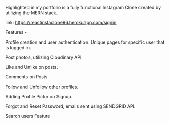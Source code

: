 Highlighted in my portfolio is a fully functional Instagram Clone created by utilizing the MERN stack. 

link: https://reactinstaclone96.herokuapp.com/signin


Features - 

Profile creation and user authentication. Unique pages for specific user that is logged in. 

Post photos, utilizing Cloudinary API.

Like and Unlike on posts. 

Comments on Posts.  

Follow and Unfollow other profiles. 

Adding Profile Pictur on Signup.

Forgot and Reset Password, emails sent using SENDGRID API.

Search users Feature 


